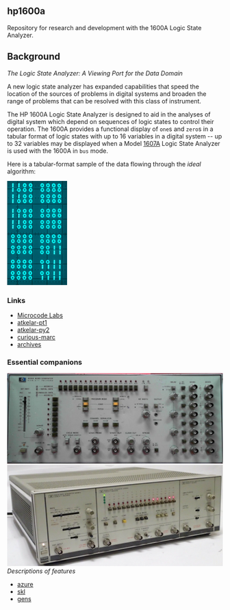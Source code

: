 ## hp1600a

Repository for research and development with the 1600A Logic State Analyzer.

## Background

_The Logic State Analyzer: A Viewing Port for the Data Domain_

A new logic state analyzer has expanded capabilities that speed the location of the sources of problems in digital systems and broaden the range of problems that can be resolved with this class of instrument.

The HP 1600A Logic State Analyzer is designed to aid in the analyses of digital system which depend on sequences of logic states to control their operation. The 1600A provides a functional display of `one`s and `zero`s in a tabular format of logic states with up to 16 variables in a digital system -- up to 32 variables may be displayed when a Model [1607A](https://github.com/cartheur/hp1607a) Logic State Analyzer is used with the 1600A in `bus` mode.

Here is a tabular-format sample of the data flowing through the _ideal_ algorithm:

![1600a](/images/lsa_loganim.gif)

### Links

* [Microcode Labs](https://microcorelabs.wordpress.com/2024/03/02/hp-1600a-and-1607a-logic-state-analyzer/)
* [atkelar-pt1](https://www.youtube.com/watch?v=-43Ic0IyNNA)
* [atkelar-py2](https://www.youtube.com/watch?v=W7Az_2ZxYvM&t=38s)
* [curious-marc](https://www.curiousmarc.com/instruments/hp-1607a-logic-analyzer)
* [archives](https://archive.org/details/@curiousmarc)

### Essential companions

![8016a](/measurement/8016a.jpg)
![8080a](/measurement/8080a.jpg)
_Descriptions of features_

* [azure](https://www.azurelectronics.com/HP%208016A%20Word%20Generator.htm)
* [skl](https://paulcarbone.com/blog/hp-8016a-word-generator/)
* [gens](https://www.hpmemoryproject.org/wb_pages/wall_b_page_10e.htm)